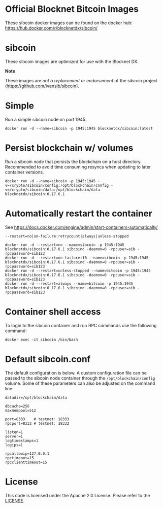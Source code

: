 Official Blocknet Bitcoin Images
=================================

These sibcoin docker images can be found on the docker hub: https://hub.docker.com/r/blocknetdx/sibcoin/

sibcoin
========

These sibcoin images are optimized for use with the Blocknet DX.

**Note**

These images are _not a replacement or endorsement_ of the sibcoin project (https://github.com/ivansib/sibcoin).


Simple
======

Run a simple sibcoin node on port 1945:
```
docker run -d --name=sibcoin -p 1945:1945 blocknetdx/sibcoin:latest
```


Persist blockchain w/ volumes
=============================

Run a sibcoin node that persists the blockchain on a host directory. Recommended to avoid time consuming resyncs when updating to later container versions.
```
docker run -d --name=sibcoin -p 1945:1945 -v=/crypto/sibcoin/config:/opt/blockchain/config -v=/crypto/sibcoin/data:/opt/blockchain/data blocknetdx/sibcoin:0.17.0.1
```


Automatically restart the container
===================================

See https://docs.docker.com/engine/admin/start-containers-automatically/

`--restart=no|on-failure:retrycount|always|unless-stopped`

```
docker run -d --restart=no --name=sibcoin -p 1945:1945 blocknetdx/sibcoin:0.17.0.1 sibcoind -daemon=0 -rpcuser=sib -rpcpassword=sib123
docker run -d --restart=on-failure:10 --name=sibcoin -p 1945:1945 blocknetdx/sibcoin:0.17.0.1 sibcoind -daemon=0 -rpcuser=sib -rpcpassword=sib123
docker run -d --restart=unless-stopped --name=bitcoin -p 1945:1945 blocknetdx/sibcoin:0.17.0.1 sibcoind -daemon=0 -rpcuser=sib -rpcpassword=sib123
docker run -d --restart=always --name=bitcoin -p 1945:1945 blocknetdx/sibcoin:0.17.0.1 sibcoind -daemon=0 -rpcuser=sib -rpcpassword=sib123
```


Container shell access
======================

To login to the sibcoin container and run RPC commands use the following command:
```
docker exec -it sibcoin /bin/bash
```


Default sibcoin.conf
=====================

The default configuration is below. A custom configuration file can be passed to the sibcoin  node container through the `/opt/blockchain/config` volume. Some of these parameters can also be adjusted on the command line.
```
datadir=/opt/blockchain/data

dbcache=256
maxmempool=512

port=8333    # testnet: 18333
rpcport=8332 # testnet: 18332

listen=1
server=1
logtimestamps=1
logips=1

rpcallowip=127.0.0.1
rpctimeout=15
rpcclienttimeout=15
```


License
=======

This code is licensed under the Apache 2.0 License. Please refer to the [LICENSE](https://github.com/BlocknetDX/dockerimages/blob/master/LICENSE).